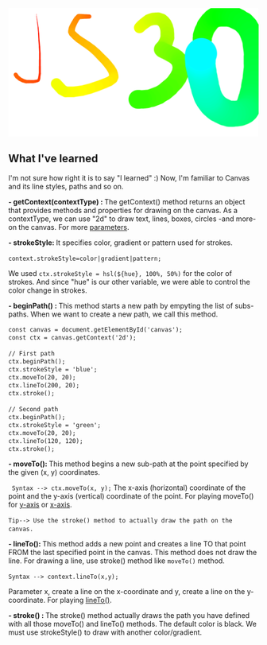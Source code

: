 <img src="./img/image.png">

What I've learned
-


I'm not sure how right it is to say "I learned" :)
Now, I'm familiar to Canvas and its line styles, paths and so on. 

<strong>- getContext(contextType) : </strong> The getContext() method returns an object that provides methods and properties for drawing on the canvas. As a contextType, we can use "2d" to draw text, lines, boxes, circles -and more- on the canvas. For more <a href="https://developer.mozilla.org/en-US/docs/Web/API/HTMLCanvasElement/getContext#Parameters">parameters</a>.

<strong>- strokeStyle: </strong> It specifies color, gradient or pattern used for strokes.

`context.strokeStyle=color|gradient|pattern;`

We used `ctx.strokeStyle = hsl(${hue}, 100%, 50%)` for the color of strokes. And since "hue" is our other variable, we were able to control the color change in strokes.

<strong>- beginPath() : </strong> This method starts a new path by empyting the list of subs-paths. When we want to create a new path, we call this method.

```
const canvas = document.getElementById('canvas');
const ctx = canvas.getContext('2d');

// First path
ctx.beginPath();
ctx.strokeStyle = 'blue';
ctx.moveTo(20, 20);
ctx.lineTo(200, 20);
ctx.stroke();

// Second path
ctx.beginPath();
ctx.strokeStyle = 'green';
ctx.moveTo(20, 20);
ctx.lineTo(120, 120);
ctx.stroke();
```

<strong>- moveTo(): </strong> This method begins a new sub-path at the point specified by the given (x, y) coordinates. 

 ` Syntax --> ctx.moveTo(x, y);`
The x-axis (horizontal) coordinate of the point and the y-axis (vertical) coordinate of the point. 
For playing moveTo() for <a href="https://www.w3schools.com/tags/playcanvas.asp?filename=playcanvas_movetoy">y-axis</a> or <a href="https://www.w3schools.com/tags/playcanvas.asp?filename=playcanvas_movetox"> x-axis</a>.

```Tip--> Use the stroke() method to actually draw the path on the canvas.```

<strong>- lineTo(): </strong> This method adds a new point and creates a line TO that point FROM the last specified point in the canvas. This method does not draw the line. For drawing a line, use stroke() method like `moveTo()` method.

`Syntax --> context.lineTo(x,y);` 

Parameter x, create a line on the x-coordinate and y, create a line on the y-coordinate. For playing <a href= "https://www.w3schools.com/tags/tryit.asp?filename=tryhtml5_canvas_lineto2">lineTo()</a>.


<strong>- stroke() : </strong> The stroke() method actually draws the path you have defined with all those moveTo() and lineTo() methods. The default color is black.
We must use strokeStyle() to draw with another color/gradient. 


